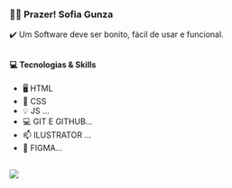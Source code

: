 <h3>👩‍🦱  Prazer! Sofia Gunza</h3>

<p>✔️ Um Software deve ser bonito, fácil de usar e funcional.</p>

##

<h4>💻 Tecnologias & Skills</h4>

- 🖥️ HTML 
- 👯 CSS
- 💡 JS ...
- 💻 GIT E GITHUB...
- 📫 ILUSTRATOR ...
- 💬 FIGMA...



##

<div>
  <a href="https://instagram.com/sofiagunza_dev" target="_blank"><img src="https://img.shields.io/badge/-Instagram-%23E4405F?style=for-the-  badge&logo=instagram&logoColor=white" target="_blank"></a>

</div>
